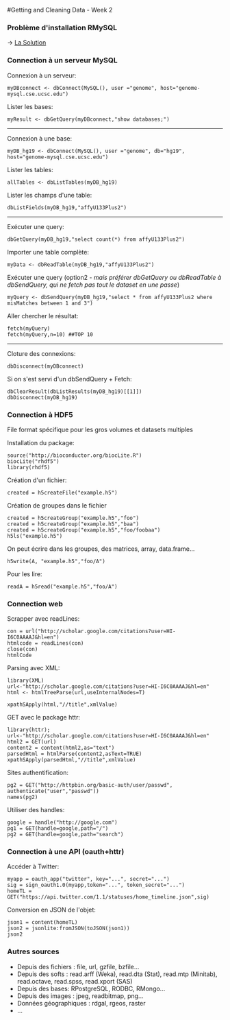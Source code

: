 
#Getting and Cleaning Data - Week 2


### Problème d'installation RMySQL
-> [La Solution](http://stackoverflow.com/questions/24537257/installing-rmysql-in-mavericks)


### Connection à un serveur MySQL
Connexion à un serveur:
```
myDBconnect <- dbConnect(MySQL(), user ="genome", host="genome-mysql.cse.ucsc.edu")
```
Lister les bases:
```
myResult <- dbGetQuery(myDBconnect,"show databases;")
```

---
Connexion à une base:
```
myDB_hg19 <- dbConnect(MySQL(), user ="genome", db="hg19", host="genome-mysql.cse.ucsc.edu")
```
Lister les tables:
```
allTables <- dbListTables(myDB_hg19)
```
Lister les champs d'une table:
```
dbListFields(myDB_hg19,"affyU133Plus2")
```

---
Exécuter une query:
```
dbGetQuery(myDB_hg19,"select count(*) from affyU133Plus2")
```
Importer une table complète:
```
myData <- dbReadTable(myDB_hg19,"affyU133Plus2")
```
Exécuter une query (option2 - *mais préférer dbGetQuery ou dbReadTable à dbSendQuery, qui ne fetch pas tout le dataset en une passe*)
```
myQuery <- dbSendQuery(myDB_hg19,"select * from affyU133Plus2 where misMatches between 1 and 3")
```
Aller chercher le résultat:
```
fetch(myQuery)
fetch(myQuery,n=10) ##TOP 10
```

---
Cloture des connexions:
```
dbDisconnect(myDBconnect)
```
Si on s'est servi d'un dbSendQuery + Fetch:
```
dbClearResult(dbListResults(myDB_hg19)[[1]]) 
dbDisconnect(myDB_hg19)
```

### Connection à HDF5
File format spécifique pour les gros volumes et datasets multiples

Installation du package:
```
source("http://bioconductor.org/biocLite.R")
biocLite("rhdf5")
library(rhdf5)
```
Création d'un fichier:
```
created = h5createFile("example.h5")
```
Création de groupes dans le fichier
```
created = h5createGroup("example.h5","foo")
created = h5createGroup("example.h5","baa")
created = h5createGroup("example.h5","foo/foobaa")
h5ls("example.h5")
```
On peut écrire dans les groupes, des matrices, array, data.frame...
```
h5write(A, "example.h5","foo/A")
```
Pour les lire:
```
readA = h5read("example.h5","foo/A")
```

### Connection web
Scrapper avec readLines:
```
con = url("http://scholar.google.com/citations?user=HI-I6C0AAAAJ&hl=en")
htmlcode = readLines(con)
close(con)
htmlCode
```
Parsing avec XML:
```
library(XML)
url<-"http://scholar.google.com/citations?user=HI-I6C0AAAAJ&hl=en"
html <- htmlTreeParse(url,useInternalNodes=T)

xpathSApply(html,"//title",xmlValue)
```
GET avec le package httr:
```
library(httr);
url<-"http://scholar.google.com/citations?user=HI-I6C0AAAAJ&hl=en"
html2 = GET(url)
content2 = content(html2,as="text")
parsedHtml = htmlParse(content2,asText=TRUE)
xpathSApply(parsedHtml,"//title",xmlValue)
```
Sites authentification:
```
pg2 = GET("http://httpbin.org/basic-auth/user/passwd", authenticate("user","passwd"))
names(pg2)
```
Utiliser des handles:
```
google = handle("http://google.com")
pg1 = GET(handle=google,path="/")
pg2 = GET(handle=google,path="search")
```

### Connection à une API (oauth+httr)
Accéder à Twitter:
```
myapp = oauth_app("twitter", key="...", secret="...")
sig = sign_oauth1.0(myapp,token="...", token_secret="...")
homeTL = GET("https://api.twitter.com/1.1/statuses/home_timeline.json",sig)
```
Conversion en JSON de l'objet:
```
json1 = content(homeTL)
json2 = jsonlite:fromJSON(toJSON(json1))
json2
```

### Autres sources
* Depuis des fichiers : file, url, gzfile, bzfile...
* Depuis des softs : read.arff (Weka), read.dta (Stat), read.mtp (Minitab), read.octave, read.spss, read.xport (SAS)
* Depuis des bases: RPostgreSQL, RODBC, RMongo...
* Depuis des images : jpeg, readbitmap, png...
* Données géographiques : rdgal, rgeos, raster
* ...
